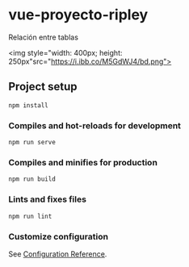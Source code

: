 # vue-proyecto-ripley

Relación entre tablas

<img style="width: 400px; height: 250px"src="https://i.ibb.co/M5GdWJ4/bd.png">

## Project setup
```
npm install
```

### Compiles and hot-reloads for development
```
npm run serve
```

### Compiles and minifies for production
```
npm run build
```

### Lints and fixes files
```
npm run lint
```

### Customize configuration
See [Configuration Reference](https://cli.vuejs.org/config/).
